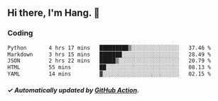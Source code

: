 ## Hi there, I'm Hang. 👋

### Coding

<!--START_SECTION:waka-->

```txt
Python       4 hrs 17 mins   █████████▒░░░░░░░░░░░░░░░   37.46 %
Markdown     3 hrs 15 mins   ███████░░░░░░░░░░░░░░░░░░   28.49 %
JSON         2 hrs 22 mins   █████▒░░░░░░░░░░░░░░░░░░░   20.79 %
HTML         55 mins         ██░░░░░░░░░░░░░░░░░░░░░░░   08.13 %
YAML         14 mins         ▓░░░░░░░░░░░░░░░░░░░░░░░░   02.15 %
```

<!--END_SECTION:waka-->

##### ✓ Automatically updated by [GitHub Action](https://github.com/huhuhang/huhuhang/actions).
